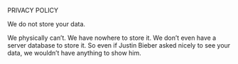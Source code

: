 PRIVACY POLICY

We do not store your data.

We physically can’t. We have nowhere to store it.  We don’t even have a server database to store it.  So even if Justin Bieber asked nicely to see your data, we wouldn’t have anything to show him.